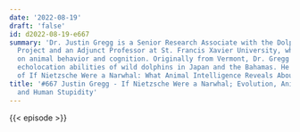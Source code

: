 ```yaml
---
date: '2022-08-19'
draft: 'false'
id: d2022-08-19-e667
summary: 'Dr. Justin Gregg is a Senior Research Associate with the Dolphin Communication
  Project and an Adjunct Professor at St. Francis Xavier University, where he lectures
  on animal behavior and cognition. Originally from Vermont, Dr. Gregg studied the
  echolocation abilities of wild dolphins in Japan and the Bahamas. He is the author
  of If Nietzsche Were a Narwhal: What Animal Intelligence Reveals About Human Stupidity.'
title: '#667 Justin Gregg - If Nietzsche Were a Narwhal; Evolution, Animal Intelligence,
  and Human Stupidity'
---
```

{{< episode >}}
